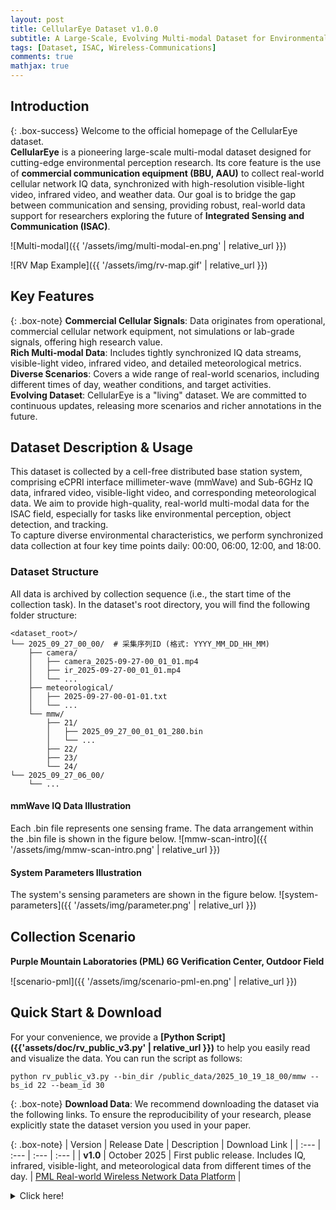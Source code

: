 ```yaml
---
layout: post
title: CellularEye Dataset v1.0.0
subtitle: A Large-Scale, Evolving Multi-modal Dataset for Environmental Perception Based on Commercial Cellular Networks
tags: [Dataset, ISAC, Wireless-Communications]
comments: true
mathjax: true
---
```


## Introduction

{: .box-success}
Welcome to the official homepage of the CellularEye dataset.  
**CellularEye** is a pioneering large-scale multi-modal dataset designed for cutting-edge environmental perception research. Its core feature is the use of **commercial communication equipment (BBU, AAU)** to collect real-world cellular network IQ data, synchronized with high-resolution visible-light video, infrared video, and weather data. Our goal is to bridge the gap between communication and sensing, providing robust, real-world data support for researchers exploring the future of **Integrated Sensing and Communication (ISAC)**.

![Multi-modal]({{ '/assets/img/multi-modal-en.png' | relative_url }})

![RV Map Example]({{ '/assets/img/rv-map.gif' | relative_url }})


## Key Features

{: .box-note}
**Commercial Cellular Signals**: Data originates from operational, commercial cellular network equipment, not simulations or lab-grade signals, offering high research value.  
**Rich Multi-modal Data**: Includes tightly synchronized IQ data streams, visible-light video, infrared video, and detailed meteorological metrics.  
**Diverse Scenarios**: Covers a wide range of real-world scenarios, including different times of day, weather conditions, and target activities.  
**Evolving Dataset**: CellularEye is a "living" dataset. We are committed to continuous updates, releasing more scenarios and richer annotations in the future.  


## Dataset Description & Usage

This dataset is collected by a cell-free distributed base station system, comprising eCPRI interface millimeter-wave (mmWave) and Sub-6GHz IQ data, infrared video, visible-light video, and corresponding meteorological data. We aim to provide high-quality, real-world multi-modal data for the ISAC field, especially for tasks like environmental perception, object detection, and tracking.  
To capture diverse environmental characteristics, we perform synchronized data collection at four key time points daily: 00:00, 06:00, 12:00, and 18:00.

### Dataset Structure

All data is archived by collection sequence (i.e., the start time of the collection task). In the dataset's root directory, you will find the following folder structure:
```
<dataset_root>/
└── 2025_09_27_00_00/  # 采集序列ID (格式: YYYY_MM_DD_HH_MM)
    ├── camera/
    │   ├── camera_2025-09-27-00_01_01.mp4
    │   ├── ir_2025-09-27-00_01_01.mp4
    │   └── ...
    ├── meteorological/
    │   ├── 2025-09-27-00-01-01.txt
    │   └── ...
    └── mmw/
        ├── 21/
        │   ├── 2025_09_27_00_01_01_280.bin
        │   └── ...
        ├── 22/
        ├── 23/
        └── 24/
└── 2025_09_27_06_00/
    └── ...
```
#### mmWave IQ Data Illustration
Each .bin file represents one sensing frame. The data arrangement within the .bin file is shown in the figure below.
![mmw-scan-intro]({{ '/assets/img/mmw-scan-intro.png' | relative_url }})

#### System Parameters Illustration
The system's sensing parameters are shown in the figure below.
![system-parameters]({{ '/assets/img/parameter.png' | relative_url }})

## Collection Scenario

**Purple Mountain Laboratories (PML) 6G Veriﬁcation Center, Outdoor Field**

![scenario-pml]({{ '/assets/img/scenario-pml-en.png' | relative_url }})

## Quick Start & Download

For your convenience, we provide a **[Python Script]({{'assets/doc/rv_public_v3.py' | relative_url }})** to help you easily read and visualize the data. 
You can run the script as follows:

```
python rv_public_v3.py --bin_dir /public_data/2025_10_19_18_00/mmw --bs_id 22 --beam_id 30
```

{: .box-note}
**Download Data**: We recommend downloading the dataset via the following links. To ensure the reproducibility of your research, please explicitly state the dataset version you used in your paper.

{: .box-note}
| Version | Release Date | Description | Download Link |
| :--- | :--- | :--- | :--- |
| **v1.0** | October 2025 | First public release. Includes IQ, infrared, visible-light, and meteorological data from different times of the day. | [PML Real-world Wireless Network Data Platform](http://pmldatanet.com.cn/) |

<details markdown="1">
<summary>Click here!</summary>
Here you can see an **expandable** section
</details>



